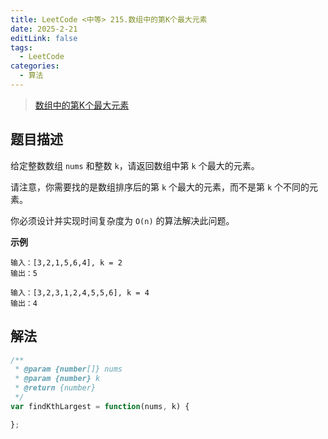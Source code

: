 ```yaml
---
title: LeetCode <中等> 215.数组中的第K个最大元素
date: 2025-2-21
editLink: false
tags:
  - LeetCode
categories:
  - 算法
---
```


> [数组中的第K个最大元素](https://leetcode.cn/problems/kth-largest-element-in-an-array/description/)

## 题目描述

给定整数数组 `nums` 和整数 `k`，请返回数组中第 `k` 个最大的元素。

请注意，你需要找的是数组排序后的第 `k` 个最大的元素，而不是第 `k` 个不同的元素。

你必须设计并实现时间复杂度为 `O(n)` 的算法解决此问题。

**示例**

```
输入：[3,2,1,5,6,4], k = 2
输出：5

输入：[3,2,3,1,2,4,5,5,6], k = 4
输出：4
```

## 解法

```js
/**
 * @param {number[]} nums
 * @param {number} k
 * @return {number}
 */
var findKthLargest = function(nums, k) {

};
```
